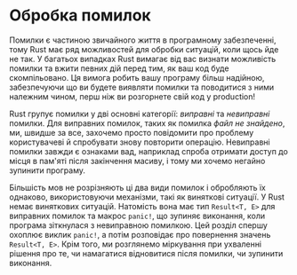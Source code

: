 # Обробка помилок

Помилки є частиною звичайного життя в програмному забезпеченні, тому Rust має ряд можливостей для обробки ситуацій, коли щось йде не так. У багатьох випадках Rust вимагає від вас визнати можливість помилки та вжити певних дій перед тим, як ваш код буде скомпільовано. Ця вимога робить вашу програму більш надійною, забезпечуючи що ви будете виявляти помилки та поводитися з ними належним чином, перш ніж ви розгорнете свій код у production!

Rust групує помилки у дві основні категорії: *виправні* та *невиправні* помилки. Для виправних помилок, таких як помилка *файл не знайдено*, ми, швидше за все, захочемо просто повідомити про проблему користувачеві й спробувати знову повторити операцію. Невиправні помилки завжди є ознаками вад, наприклад спроба отримати доступ до місця в пам'яті після закінчення масиву, і тому ми хочемо негайно зупинити програму.

Більшість мов не розрізняють ці два види помилок і обробляють їх однаково, використовуючи механізми, такі як виняткові ситуації. У Rust немає виняткових ситуацій. Натомість вона має тип `Result<T, E>` для виправних помилок та макрос `panic!`, що зупиняє виконання, коли програма зіткнулася з невиправною помилкою. Цей розділ спершу охоплює виклик `panic!`, а потім розповідає про повернення значень `Result<T, E>`. Крім того, ми розглянемо міркування при ухваленні рішення про те, чи намагатися відновитися після помилки, чи зупинити виконання.

